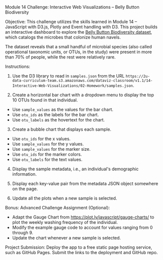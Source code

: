 Module 14 Challenge: Interactive Web Visualizations – Belly Button Biodiversity

Objective:
This challenge utilizes the skills learned in Module 14 – JavaScript with D3.js, Plotly and Event handling with D3. This project builds an interactive dashboard to explore the [Belly Button Biodiversity dataset](http://robdunnlab.com/projects/belly-button-biodiversity/), which catalogs the microbes that colonize human navels. 

The dataset reveals that a small handful of microbial species (also called operational taxonomic units, or OTUs, in the study) were present in more than 70% of people, while the rest were relatively rare.

Instructions:
1.    Use the D3 library to read in `samples.json` from the URL `https://2u-data-curriculum-team.s3.amazonaws.com/dataviz-classroom/v1.1/14-Interactive-Web-Visualizations/02-Homework/samples.json`.

2.    Create a horizontal bar chart with a dropdown menu to display the top 10 OTUs found in that individual.
-    Use `sample_values` as the values for the bar chart.
-    Use `otu_ids` as the labels for the bar chart.
-    Use `otu_labels` as the hovertext for the chart.

3.    Create a bubble chart that displays each sample.
-    Use `otu_ids` for the x values.
-    Use `sample_values` for the y values.
-    Use `sample_values` for the marker size.
-    Use `otu_ids` for the marker colors.
-    Use `otu_labels` for the text values.
4. Display the sample metadata, i.e., an individual's demographic information.

5. Display each key-value pair from the metadata JSON object somewhere on the page.

6. Update all the plots when a new sample is selected. 

Bonus: Advanced Challenge Assignment (Optional):
-    Adapt the Gauge Chart from <https://plot.ly/javascript/gauge-charts/> to plot the weekly washing frequency of the individual.
-    Modify the example gauge code to account for values ranging from 0 through 9.
-    Update the chart whenever a new sample is selected.

Project Submission:
Deploy the  app to a free static page hosting service, such as GitHub Pages. Submit the links to the deployment and GitHub repo. 


